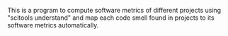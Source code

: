 This is a program to compute software metrics of different projects using "scitools understand" and map each code smell found in projects to its software metrics automatically.
